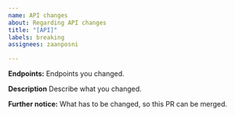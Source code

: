 ```yaml
---
name: API changes
about: Regarding API changes
title: "[API]"
labels: breaking
assignees: zaanposni

---
```


**Endpoints:**
Endpoints you changed.

**Description**
Describe what you changed.

**Further notice:**
What has to be changed, so this PR can be merged.
